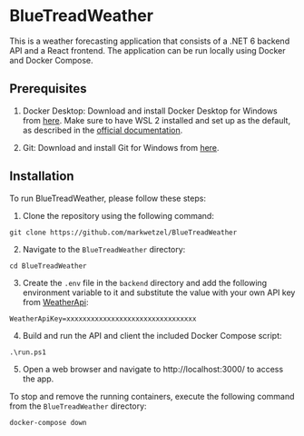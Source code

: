 # BlueTreadWeather

This is a weather forecasting application that consists of a .NET 6 backend API and a React frontend. The application can be run locally using Docker and Docker Compose.

## Prerequisites

1. Docker Desktop: Download and install Docker Desktop for Windows from [here](https://www.docker.com/products/docker-desktop). Make sure to have WSL 2 installed and set up as the default, as described in the [official documentation](https://docs.docker.com/desktop/windows/wsl/).

2. Git: Download and install Git for Windows from [here](https://git-scm.com/download/win).

## Installation

To run BlueTreadWeather, please follow these steps:

1. Clone the repository using the following command:

```
git clone https://github.com/markwetzel/BlueTreadWeather
```

2. Navigate to the `BlueTreadWeather` directory:

```
cd BlueTreadWeather
```

3. Create the `.env` file in the `backend` directory and add the following environment variable to it and substitute the value with your own API key from [WeatherApi](https://www.weatherapi.com/):

```
WeatherApiKey=xxxxxxxxxxxxxxxxxxxxxxxxxxxxxxxx
```

4. Build and run the API and client the included Docker Compose script:

```
.\run.ps1
```

5. Open a web browser and navigate to http://localhost:3000/ to access the app.

To stop and remove the running containers, execute the following command from the `BlueTreadWeather` directory:

```
docker-compose down
```
